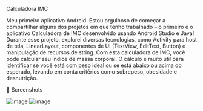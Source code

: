 Calculadora IMC

Meu primeiro aplicativo Android.
Estou orgulhoso de começar a compartilhar alguns dos projetos em que tenho trabalhado – o primeiro é o aplicativo Calculadora de IMC desenvolvido usando Android Studio e Java!
Durante esse projeto, explorei diversas tecnologias, como Activity para host de tela, LinearLayout, componentes de UI (TextView, EditText, Button) e manipulação de recursos de string.
Com esta calculadora de IMC, você pode calcular seu índice de massa corporal. O cálculo é muito útil para identificar se você está com peso ideal ou se está abaixo ou acima do esperado, levando em conta critérios como sobrepeso, obesidade e desnutrição.

📸 Screenshots


![image](https://github.com/YuriRobert/CalculadoraImc/assets/167033971/ac55c733-fc30-4cb6-9c10-6b353d0eeef6)
![image](https://github.com/YuriRobert/CalculadoraImc/assets/167033971/24bbbdeb-238a-4707-a3f8-46025867b83c)
